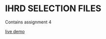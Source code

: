 
# IHRD SELECTION FILES

Contains assignment 4

[live demo](https://exif-data-extractor.onrender.com/)

